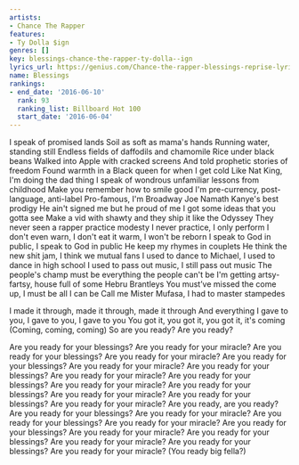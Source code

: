 ```yaml
---
artists:
- Chance The Rapper
features:
- Ty Dolla $ign
genres: []
key: blessings-chance-the-rapper-ty-dolla--ign
lyrics_url: https://genius.com/Chance-the-rapper-blessings-reprise-lyrics
name: Blessings
rankings:
- end_date: '2016-06-10'
  rank: 93
  ranking_list: Billboard Hot 100
  start_date: '2016-06-04'
---
```

I speak of promised lands
Soil as soft as mama's hands
Running water, standing still
Endless fields of daffodils and chamomile
Rice under black beans
Walked into Apple with cracked screens
And told prophetic stories of freedom
Found warmth in a Black queen for when I get cold
Like Nat King, I'm doing the dad thing
I speak of wondrous unfamiliar lessons from childhood
Make you remember how to smile good
I'm pre-currency, post-language, anti-label
Pro-famous, I'm Broadway Joe Namath
Kanye's best prodigy
He ain't signed me but he proud of me
I got some ideas that you gotta see
Make a vid with shawty and they ship it like the Odyssey
They never seen a rapper practice modesty
I never practice, I only perform
I don't even warn, I don't eat it warm, I won't be reborn
I speak to God in public, I speak to God in public
He keep my rhymes in couplets
He think the new shit jam, I think we mutual fans
I used to dance to Michael, I used to dance in high school
I used to pass out music, I still pass out music
The people's champ must be everything the people can't be
I'm getting artsy-fartsy, house full of some Hebru Brantleys
You must’ve missed the come up, I must be all I can be
Call me Mister Mufasa, I had to master stampedes


I made it through, made it through, made it through
And everything I gave to you, I gave to you, I gave to you
You got it, you got it, you got it, it's coming (Coming, coming, coming)
So are you ready?
Are you ready?


Are you ready for your blessings?
Are you ready for your miracle?
Are you ready for your blessings?
Are you ready for your miracle?
Are you ready for your blessings?
Are you ready for your miracle?
Are you ready for your blessings?
Are you ready for your miracle?
Are you ready for your blessings?
Are you ready for your miracle?
Are you ready for your blessings?
Are you ready for your miracle?
Are you ready for your blessings?
Are you ready for your miracle?
Are you ready, are you ready?
Are you ready for your blessings?
Are you ready for your miracle?
Are you ready for your blessings?
Are you ready for your miracle?
Are you ready for your blessings?
Are you ready for your miracle?
Are you ready for your blessings?
Are you ready for your miracle?
Are you ready for your blessings?
Are you ready for your miracle?
(You ready big fella?)
